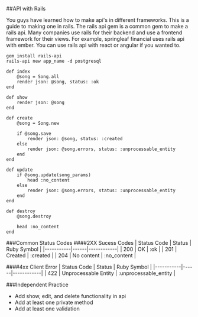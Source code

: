 ##API with Rails

You guys have learned how to make api's in different frameworks. This is a guide to making one in rails.
The rails api gem is a common gem to make a rails api. 
Many companies use rails for their backend and use a frontend framework for their views.
For example, springleaf financial uses rails api with ember. You can use rails api with react or angular if you wanted to.

```
gem install rails-api
rails-api new app_name -d postgresql
```

```
def index
    @song = Song.all
    render json: @song, status: :ok
end

def show
    render json: @song
end

def create
    @song = Song.new

    if @song.save
        render json: @song, status: :created
    else
        render json: @song.errors, status: :unprocessable_entity
    end
end

def update
    if @song.update(song_params)
        head :no_content
    else
        render json: @song.errors, status: :unprocessable_entity
    end
end

def destroy
    @song.destroy

    head :no_content
end

```

###Common Status Codes
####2XX Sucess Codes
| Status Code | Status | Ruby Symbol |
|-----------|------|------------|
| 200 | OK | :ok |
| 201 | Created | :created |
| 204 | No content | :no_content |

####4xx Client Error
| Status Code | Status | Ruby Symbol |
|-----------|------|------------|
| 422 | Unprocessable Entity | :unprocessable_entity |

###Independent Practice
* Add show, edit, and delete functionality in api
* Add at least one private method
* Add at least one validation
